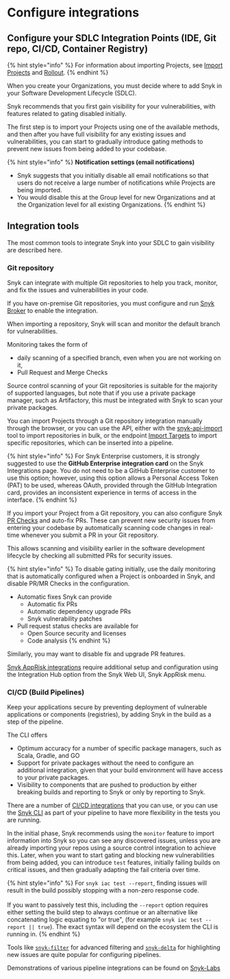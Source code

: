 # Configure integrations

## Configure your SDLC Integration Points (IDE, Git repo, CI/CD, Container Registry)

{% hint style="info" %}
For information about importing Projects, see [Import Projects](../../phase-3-gain-visibility/import-projects.md) and [Rollout](../../phase-5-initial-rollout-to-team/).
{% endhint %}

When you create your Organizations, you must decide where to add Snyk in your Software Development Lifecycle (SDLC).&#x20;

Snyk recommends that you first gain visibility for your vulnerabilities, with features related to gating disabled initially.

The first step is to import your Projects using one of the available methods, and then after you have full visibility for any existing issues and vulnerabilities, you can start to gradually introduce gating methods to prevent new issues from being added to your codebase.

{% hint style="info" %}
**Notification settings (email notifications)**

* Snyk suggests that you initially disable all email notifications so that users do not receive a large number of notifications while Projects are being imported.
* You would disable this at the Group level for new Organizations and at the Organization level for all existing Organizations.
{% endhint %}

## Integration tools

The most common tools to integrate Snyk into your SDLC to gain visibility are described here.

### Git repository

Snyk can integrate with multiple Git repositories to help you track, monitor, and fix the issues and vulnerabilities in your code.

If you have on-premise Git repositories, you must configure and run [Snyk Broker](../../../../enterprise-setup/snyk-broker/) to enable the integration.

When importing a repository, Snyk will scan and monitor the default branch for vulnerabilities.&#x20;

Monitoring takes the form of

* daily scanning of a specified branch, even when you are not working on it,&#x20;
* Pull Request and Merge Checks

Source control scanning of your Git repositories is suitable for the majority of supported languages, but note that if you use a private package manager, such as Artifactory, this must be integrated with Snyk to scan your private packages.

You can import Projects through a Git repository integration manually through the browser, or you can use the API, either with the [snyk-api-import](../../../../scan-with-snyk/snyk-tools/tool-snyk-api-import/) tool to import repositories in bulk, or the endpoint  [Import Targets](../../../../snyk-api/reference/import-projects-v1.md#org-orgid-integrations-integrationid-import) to import specific repositories, which can be inserted into a pipeline.

{% hint style="info" %}
For Snyk Enterprise customers, it is strongly suggested to use the **GitHub Enterprise integration card** on the Snyk Integrations page. You do not need to be a GitHub Enterprise customer to use this option; however, using this option allows a Personal Access Token (PAT) to be used, whereas OAuth, provided through the GitHub Integration card, provides an inconsistent experience in terms of access in the interface.
{% endhint %}

If you import your Project from a Git repository, you can also configure Snyk [PR Checks](../../../../scan-with-snyk/pull-requests/pull-request-checks/) and auto-fix PRs. These can prevent new security issues from entering your codebase by automatically scanning code changes in real-time whenever you submit a PR in your Git repository.

This allows scanning and visibility earlier in the software development lifecycle by checking all submitted PRs for security issues.

{% hint style="info" %}
To disable gating initially, use the daily monitoring that is automatically configured when a Project is onboarded in Snyk, and disable PR/MR Checks in the configuration.

* Automatic fixes Snyk can provide
  * Automatic fix PRs
  * Automatic dependency upgrade PRs
  * Snyk vulnerability patches
* Pull request status checks are available for
  * Open Source security and licenses
  * Code analysis
{% endhint %}

&#x20;Similarly, you may want to disable fix and upgrade PR features.

[Snyk AppRisk integrations](../configure-asset-management-with-snyk-essentials.md#setup-integrations) require additional setup and configuration using the Integration Hub option from the Snyk Web UI, Snyk AppRisk menu.

### CI/CD (Build Pipelines)

Keep your applications secure by preventing deployment of vulnerable applications or components (registries), by adding Snyk in the build as a step of the pipeline.

The CLI offers

* Optimum accuracy for a number of specific package managers, such as Scala, Gradle, and GO
* Support for private packages without the need to configure an additional integration, given that your build environment will have access to your private packages.
* Visibility to components that are pushed to production by either breaking builds and reporting to Snyk or only by reporting to Snyk.

There are a number of [CI/CD integrations](../../../../cli-ide-and-ci-cd-integrations/snyk-ci-cd-integrations/) that you can use, or you can use the [Snyk CLI](../../../../cli-ide-and-ci-cd-integrations/snyk-cli/) as part of your pipeline to have more flexibility in the tests you are running.

In the initial phase, Snyk recommends using the `monitor` feature to import information into Snyk so you can see any discovered issues, unless you are already importing your repos using a source control integration to achieve this. Later, when you want to start gating and blocking new vulnerabilities from being added, you can introduce `test` features, initially failing builds on critical issues, and then gradually adapting the fail criteria over time.

{% hint style="info" %}
For `snyk iac test --report`, finding issues will result in the build possibly stopping with a non-zero response code. \
\
If you want to passively test this, including the `--report` option requires either setting the build step to always continue or an alternative like concatenating logic equating to "or true", (for example  `snyk iac test --report || true`). The exact syntax will depend on the ecosystem the CLI is running in.&#x20;
{% endhint %}

Tools like [`snyk-filter`](../../../../cli-ide-and-ci-cd-integrations/snyk-cli/scan-and-maintain-projects-using-the-cli/cli-tools/snyk-filter.md) for advanced filtering and [`snyk-delta`](../../../../cli-ide-and-ci-cd-integrations/snyk-cli/scan-and-maintain-projects-using-the-cli/cli-tools/snyk-delta.md) for highlighting new issues are quite popular for configuring pipelines.

Demonstrations of various pipeline integrations can be found on [Snyk-Labs](https://github.com/snyk-labs/snyk-cicd-integration-examples)





